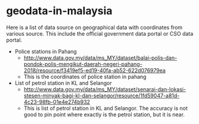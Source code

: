# geodata-in-malaysia

Here is a list of data source on geographical data with coordinates from various source. This include the official government data portal or CSO data portal. 

* Police stations in Pahang 
  - http://www.data.gov.my/data/ms_MY/dataset/balai-polis-dan-pondok-polis-mengikut-daerah-negeri-pahang-2018/resource/f3419ef5-ed19-40fa-ab52-622d076979ea 
  - This is the coordinates of police station in pahang
* List of petrol station in KL and Selangor
  - http://www.data.gov.my/data/ms_MY/dataset/senarai-dan-lokasi-stesen-minyak-bagi-kl-dan-selangor/resource/1fd59047-a81d-4c23-98fb-01e4e274b932
  - This is list of petrol station in KL and Selangor. The accuracy is not good to pin point where exactly is the petrol station, but it is near. 
